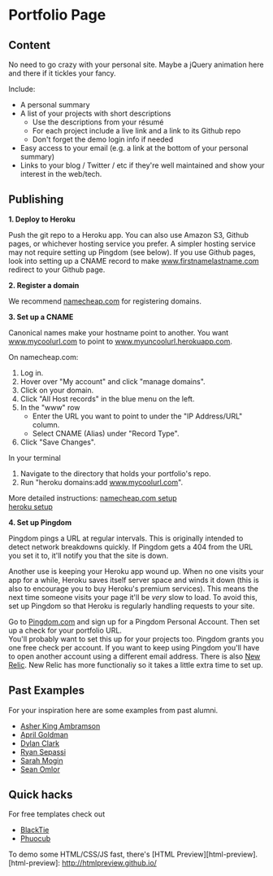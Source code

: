 # Portfolio Page

## Content

No need to go crazy with your personal site. Maybe a jQuery animation here and there if it tickles your fancy.

 Include:
* A personal summary
* A list of your projects with short descriptions
    * Use the descriptions from your résumé
    * For each project include a live link and a link to its Github repo
    * Don't forget the demo login info if needed
* Easy access to your email (e.g. a link at the bottom of your personal summary)
* Links to your blog / Twitter / etc if they're well maintained and show your interest in the web/tech.

## Publishing

**1. Deploy to Heroku**

Push the git repo to a Heroku app. You can also use Amazon S3, Github pages, or whichever hosting service you prefer. A simpler hosting service may not require setting up Pingdom (see below). If you use Github pages, look into setting up a CNAME record to make www.firstnamelastname.com redirect to your Github page.


**2. Register a domain**

We recommend [namecheap.com][namecheap] for registering domains.    

[namecheap]: http://www.namecheap.com/


**3. Set up a CNAME**

Canonical names make your hostname point to another. You want www.mycoolurl.com to point to www.myuncoolurl.herokuapp.com.


 On namecheap.com:    
1. Log in.
2. Hover over "My account" and click "manage domains".
3. Click on your domain.
4. Click "All Host records" in the blue menu on the left.
5. In the "www" row
    * Enter the URL you want to point to under the "IP Address/URL" column.    
    * Select CNAME (Alias) under "Record Type".    
6. Click "Save Changes".

 In your terminal    
1. Navigate to the directory that holds your portfolio's repo.
2. Run "heroku domains:add www.mycoolurl.com".

More detailed instructions:
[namecheap.com setup][namecheap-tutorial]    
[heroku setup][heroku-tutorial]    

[heroku-tutorial]: https://devcenter.heroku.com/articles/custom-domains
[namecheap-tutorial]: http://www.namecheap.com/support/knowledgebase/article.aspx/1031/2/


**4. Set up Pingdom**

Pingdom pings a URL at regular intervals. This is originally intended to detect network breakdowns quickly. If Pingdom gets a 404 from the URL you set it to, it'll notify you that the site is down.    

Another use is keeping your Heroku app wound up. When no one visits your app for a while, Heroku saves itself server space and winds it down (this is also to encourage you to buy Heroku's premium services). This means the next time someone visits your page it'll be *very* slow to load. To avoid this, set up Pingdom so that Heroku is regularly handling requests to your site.

Go to [Pingdom.com][pingdom] and sign up for a Pingdom Personal Account. Then set up a check for your portfolio URL.    
You'll probably want to set this up for your projects too. Pingdom grants you one free check per account. If you want to keep using Pingdom you'll have to open another account using a different email address. There is also [New Relic][new-relic]. New Relic has more functionaliy so it takes a little extra time to set up.

[pingdom]: https://www.pingdom.com/signup/
[new-relic]: http://newrelic.com/

## Past Examples

For your inspiration here are some examples from past alumni.

* [Asher King Ambramson][asher]
* [April Goldman][april]
* [Dylan Clark][dylan]
* [Ryan Sepassi][ryan]
* [Sarah Mogin][sarah]
* [Sean Omlor][sean]

[asher]: http://asherkingabramson.com/
[april]: http://aprilgoldman.com/
[dylan]: http://www.dylnclrk.io/
[ryan]: http://www.ryansepassi.com/
[sarah]: http://www.sarahmogin.com/
[sean]: http://seanomlor.com/

## Quick hacks

For free templates check out
* [BlackTie][blacktie]
* [Phuocub][phuocub]

[blacktie]: http://www.blacktie.co/
[phuocub]: http://phuocub.com/2013/09/free-html5-css3-templates-free-download/

To demo some HTML/CSS/JS fast, there's [HTML Preview][html-preview].
[html-preview]: http://htmlpreview.github.io/
